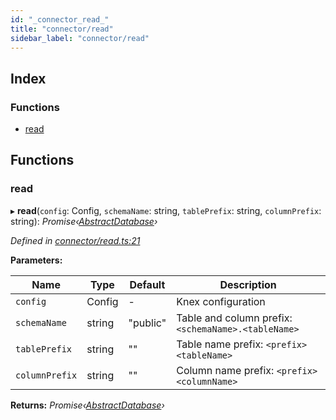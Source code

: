 ```yaml
---
id: "_connector_read_"
title: "connector/read"
sidebar_label: "connector/read"
---
```


## Index

### Functions

* [read](_connector_read_.md#read)

## Functions

###  read

▸ **read**(`config`: Config, `schemaName`: string, `tablePrefix`: string, `columnPrefix`: string): *Promise‹[AbstractDatabase](../interfaces/_abstract_abstractdatabase_.abstractdatabase.md)›*

*Defined in [connector/read.ts:21](https://github.com/aerogear/graphback/blob/bc616b51/packages/graphql-migrations/src/connector/read.ts#L21)*

**Parameters:**

Name | Type | Default | Description |
------ | ------ | ------ | ------ |
`config` | Config | - | Knex configuration |
`schemaName` | string | "public" | Table and column prefix: `<schemaName>.<tableName>` |
`tablePrefix` | string | "" | Table name prefix: `<prefix><tableName>` |
`columnPrefix` | string | "" | Column name prefix: `<prefix><columnName>`  |

**Returns:** *Promise‹[AbstractDatabase](../interfaces/_abstract_abstractdatabase_.abstractdatabase.md)›*

